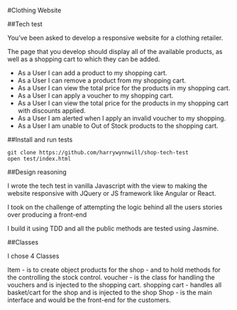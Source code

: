 #Clothing Website

##Tech test

You’ve been asked to develop a responsive website for a clothing retailer.


The page that you develop should display all of the available products, as well as a shopping cart to which they can be added.


+ As a User I can add a product to my shopping cart.
+ As a User I can remove a product from my shopping cart.
+ As a User I can view the total price for the products in my shopping cart.
+ As a User I can apply a voucher to my shopping cart.
+ As a User I can view the total price for the products in my shopping cart with discounts applied.
+ As a User I am alerted when I apply an invalid voucher to my shopping.
+ As a User I am unable to Out of Stock products to the shopping cart.


##Install and run tests

```
git clone https://github.com/harrywynnwill/shop-tech-test
open test/index.html

```

##Design reasoning

I wrote the tech test in vanilla Javascript with the view to making the website responsive with JQuery or JS framework like Angular or React.

I took on the challenge of attempting the logic behind all the users stories over producing a front-end

I build it using TDD and all the public methods are tested using Jasmine.

##Classes

I chose 4 Classes

  Item - is to create object products for the shop - and to hold methods for the controlling the stock control.
  voucher - is the class for handling the vouchers and is injected to the shopping cart.
  shopping cart  - handles all basket/cart for the shop and is injected to the shop
  Shop - is the main interface and would be the front-end for the customers.
